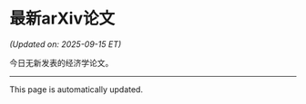 # 最新arXiv论文

<!-- ARXIV_PAPERS_START -->
*(Updated on: 2025-09-15 ET)*

今日无新发表的经济学论文。
<!-- ARXIV_PAPERS_END -->

---
This page is automatically updated.
